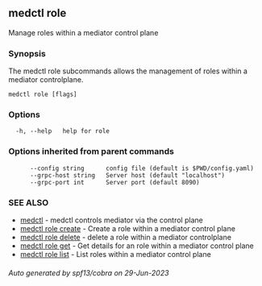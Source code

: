 ## medctl role

Manage roles within a mediator control plane

### Synopsis

The medctl role subcommands allows the management of roles within
a mediator controlplane.

```
medctl role [flags]
```

### Options

```
  -h, --help   help for role
```

### Options inherited from parent commands

```
      --config string      config file (default is $PWD/config.yaml)
      --grpc-host string   Server host (default "localhost")
      --grpc-port int      Server port (default 8090)
```

### SEE ALSO

* [medctl](medctl.md)	 - medctl controls mediator via the control plane
* [medctl role create](medctl_role_create.md)	 - Create a role within a mediator control plane
* [medctl role delete](medctl_role_delete.md)	 - delete a role within a mediator controlplane
* [medctl role get](medctl_role_get.md)	 - Get details for an role within a mediator control plane
* [medctl role list](medctl_role_list.md)	 - List roles within a mediator control plane

###### Auto generated by spf13/cobra on 29-Jun-2023
